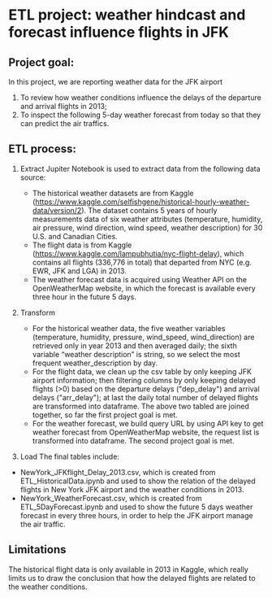 # ETL project: weather hindcast and forecast influence flights in JFK

## Project goal: In this project, we are reporting weather data for the JFK airport1) To review how weather conditions influence the delays of the departure and arrival flights in 2013;2) To inspect the following 5-day weather forecast from today so that they can predict the air traffics. ## ETL process:
1) Extract
   Jupiter Notebook is used to extract data from the following data source:
   * The historical weather datasets are from Kaggle (https://www.kaggle.com/selfishgene/historical-hourly-weather-data/version/2). The dataset contains 5 years of hourly measurements data of six weather attributes (temperature, humidity, air pressure, wind direction, wind speed, weather description) for 30 U.S. and Canadian Cities.
   * The flight data is from Kaggle (https://www.kaggle.com/lampubhutia/nyc-flight-delay), which contains all flights (336,776 in total) that departed from NYC (e.g. EWR, JFK and LGA) in 2013.
   * The weather forecast data is acquired using Weather API on the OpenWeatherMap website, in which the forecast is available every three hour in the future 5 days.

2) Transform 
   * For the historical weather data, the five weather variables (temperature, humidity, pressure, wind_speed, wind_direction) are retrieved only in year 2013 and then averaged daily; the sixth variable “weather description” is string, so we select the most frequent weather_description by day. 
   * For the flight data, we clean up the csv table by only keeping JFK airport information; then filtering columns by only keeping delayed flights (>0) based on the departure delays ("dep_delay") and arrival delays ("arr_delay"); at last the daily total number of delayed flights are transformed into dataframe.
   The above two tabled are joined together, so far the first project goal is met.
   * For the weather forecast, we build query URL by using API key to get weather forecast from OpenWeatherMap website, the request list is transformed into dataframe. The second project goal is met.

3) Load
The final tables include:
 * NewYork_JFKflight_Delay_2013.csv, which is created from ETL_HistoricalData.ipynb and used to show the relation of the delayed flights in New York JFK airport and the weather conditions in 2013.
 * NewYork_WeatherForecast.csv, which is created from ETL_5DayForecast.ipynb and used to show the future 5 days weather forecast in every three hours, in order to help the JFK airport manage the air traffic.## Limitations
The historical flight data is only available in 2013 in Kaggle, which really limits us to draw the conclusion that how the delayed flights are related to the weather conditions. 